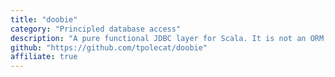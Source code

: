 ```yaml
---
title: "doobie"
category: "Principled database access"
description: "A pure functional JDBC layer for Scala. It is not an ORM, nor is it a relational algebra; it just provides a principled way to construct programs (and higher-level libraries) that use JDBC."
github: "https://github.com/tpolecat/doobie"
affiliate: true
---
```

